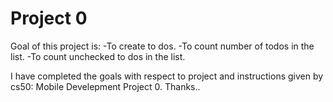 # Project 0

Goal of this project is:
-To create to dos.
-To count number of todos in the list.
-To count unchecked to dos in the list.

I have completed the goals with respect to project and instructions given by cs50: Mobile Develepment Project 0.
Thanks.. 
